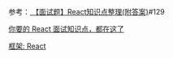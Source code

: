 参考：[
【面试题】React知识点整理(附答案)](https://github.com/funnycoderstar/blog/issues/129#)#129

[你要的 React 面试知识点，都在这了](https://juejin.cn/post/6844903857135304718)

[框架: React](https://juejin.cn/post/6844903801153945608)
